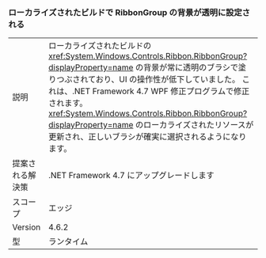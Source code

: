 ### <a name="ribbongroup-background-is-set-to-transparent-in-localized-builds"></a>ローカライズされたビルドで RibbonGroup の背景が透明に設定される

|   |   |
|---|---|
|説明|ローカライズされたビルドの <xref:System.Windows.Controls.Ribbon.RibbonGroup?displayProperty=name> の背景が常に透明のブラシで塗りつぶされており、UI の操作性が低下していました。 これは、.NET Framework 4.7 WPF 修正プログラムで修正されます。<xref:System.Windows.Controls.Ribbon.RibbonGroup?displayProperty=name> のローカライズされたリソースが更新され、正しいブラシが確実に選択されるようになります。|
|提案される解決策|.NET Framework 4.7 にアップグレードします|
|スコープ|エッジ|
|Version|4.6.2|
|型|ランタイム|

